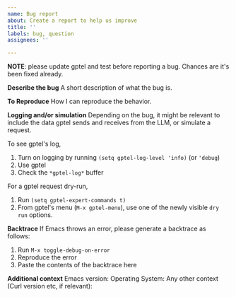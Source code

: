 ```yaml
---
name: Bug report
about: Create a report to help us improve
title: ''
labels: bug, question
assignees: ''

---
```


**NOTE**: please update gptel and test before reporting a bug.  Chances are it's been fixed already.

**Describe the bug**
A short description of what the bug is.

**To Reproduce**
How I can reproduce the behavior.

**Logging and/or simulation**
Depending on the bug, it might be relevant to include the data gptel sends and receives from the LLM, or simulate a request.

To see gptel's log,
1. Turn on logging by running `(setq gptel-log-level 'info)` (or `'debug`)
2. Use gptel
3. Check the `*gptel-log*` buffer

For a gptel request dry-run,
1. Run `(setq gptel-expert-commands t)`
2. From gptel's menu (`M-x gptel-menu`), use one of the newly visible `dry run` options.

**Backtrace**
If Emacs throws an error, please generate a backtrace as follows:
1. Run `M-x toggle-debug-on-error`
2. Reproduce the error
3. Paste the contents of the backtrace here

**Additional context**
Emacs version:
Operating System:
Any other context (Curl version etc, if relevant):
